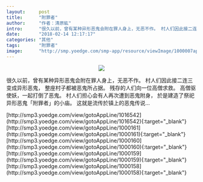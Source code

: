 ```yaml
---
layout:     post
title:      "附罪者"
author:     "作者：清原紘"
intro:      "很久以前，曾有某种异形恶鬼会附在罪人身上，无恶不作。 村人们因此接二连三变成异形恶鬼， 整座村子都被恶鬼所占据。 残存的人们向一位高僧求救。 高僧驱使妖，一起打倒了恶鬼。 村人们担心会有人再次遭到恶鬼附身， 於是建造了祭祀异形恶鬼「附罪者」的小庙。 这就是流传於镇上的恶鬼传说…"
date:       "2018-02-14 12:17:17"
categories: "其他"
tags:       "附罪者"
image:      "http://smp.yoedge.com/smp-app/resource/viewImage/1000007appline.png"
---
```

<div style="text-align: center">
<p><img src="http://smp.yoedge.com/smp-app/resource/viewImage/1000007appline.png"/></p>
</div>
<p class="post-meta">
<span>很久以前，曾有某种异形恶鬼会附在罪人身上，无恶不作。 村人们因此接二连三变成异形恶鬼， 整座村子都被恶鬼所占据。 残存的人们向一位高僧求救。 高僧驱使妖，一起打倒了恶鬼。 村人们担心会有人再次遭到恶鬼附身， 於是建造了祭祀异形恶鬼「附罪者」的小庙。 这就是流传於镇上的恶鬼传说…</span>
</p>
[http://smp3.yoedge.com/view/gotoAppLine/1016542](http://smp3.yoedge.com/view/gotoAppLine/1016542){:target="_blank"}
[http://smp3.yoedge.com/view/gotoAppLine/1000161](http://smp3.yoedge.com/view/gotoAppLine/1000161){:target="_blank"}
[http://smp3.yoedge.com/view/gotoAppLine/1000160](http://smp3.yoedge.com/view/gotoAppLine/1000160){:target="_blank"}
[http://smp3.yoedge.com/view/gotoAppLine/1000159](http://smp3.yoedge.com/view/gotoAppLine/1000159){:target="_blank"}
[http://smp3.yoedge.com/view/gotoAppLine/1000158](http://smp3.yoedge.com/view/gotoAppLine/1000158){:target="_blank"}


